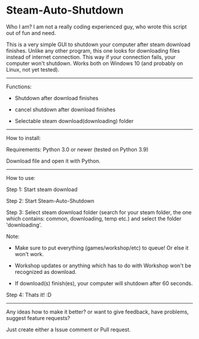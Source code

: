 # Steam-Auto-Shutdown
Who I am?
I am not a really coding experienced guy, who wrote this script out of fun and need.

This is a very simple GUI to shutdown your computer after steam download finishes. 
Unlike any other program, this one looks for downloading files instead of internet connection. 
This way if your connection fails, your computer won't shutdown. Works both on Windows 10 (and probably on Linux, not yet tested).

-----

Functions:


- Shutdown after download finishes


- cancel shutdown after download finishes


- Selectable steam download(downloading) folder

-----

How to install:


Requirements: Python 3.0 or newer (tested on Python 3.9)


Download file and open it with Python.

-----

How to use:


Step 1: Start steam download


Step 2: Start Steam-Auto-Shutdown


Step 3: Select steam download folder (search for your steam folder, the one which contains: common, downloading, temp etc.) and select the folder 'downloading'.


Note:


- Make sure to put everything (games/workshop/etc) to queue! Or else it won't work.


- Workshop updates or anything which has to do with Workshop won't be recognized as download.


- If download(s) finish(es), your computer will shutdown after 60 seconds.


Step 4: Thats it! :D

-----------
Any ideas how to make it better? or want to give feedback, have problems, suggest feature requests?


Just create either a Issue comment or Pull request.
